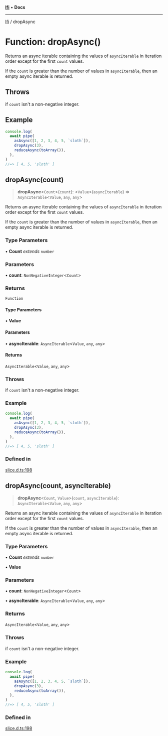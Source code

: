 [**lfi**](../readme.md) • **Docs**

---

[lfi](../globals.md) / dropAsync

# Function: dropAsync()

Returns an async iterable containing the values of `asyncIterable` in iteration
order except for the first `count` values.

If the `count` is greater than the number of values in `asyncIterable`, then an
empty async iterable is returned.

## Throws

if `count` isn't a non-negative integer.

## Example

```js
console.log(
  await pipe(
    asAsync([1, 2, 3, 4, 5, `sloth`]),
    dropAsync(3),
    reduceAsync(toArray()),
  ),
)
//=> [ 4, 5, 'sloth' ]
```

## dropAsync(count)

> **dropAsync**\<`Count`\>(`count`): \<`Value`\>(`asyncIterable`) =>
> `AsyncIterable`\<`Value`, `any`, `any`\>

Returns an async iterable containing the values of `asyncIterable` in iteration
order except for the first `count` values.

If the `count` is greater than the number of values in `asyncIterable`, then an
empty async iterable is returned.

### Type Parameters

• **Count** _extends_ `number`

### Parameters

• **count**: `NonNegativeInteger`\<`Count`\>

### Returns

`Function`

#### Type Parameters

• **Value**

#### Parameters

• **asyncIterable**: `AsyncIterable`\<`Value`, `any`, `any`\>

#### Returns

`AsyncIterable`\<`Value`, `any`, `any`\>

### Throws

if `count` isn't a non-negative integer.

### Example

```js
console.log(
  await pipe(
    asAsync([1, 2, 3, 4, 5, `sloth`]),
    dropAsync(3),
    reduceAsync(toArray()),
  ),
)
//=> [ 4, 5, 'sloth' ]
```

### Defined in

[slice.d.ts:198](https://github.com/TomerAberbach/lfi/blob/85d6360ac7d8f71c70f308d2ace5bc2aa99ab03d/src/operations/slice.d.ts#L198)

## dropAsync(count, asyncIterable)

> **dropAsync**\<`Count`, `Value`\>(`count`, `asyncIterable`):
> `AsyncIterable`\<`Value`, `any`, `any`\>

Returns an async iterable containing the values of `asyncIterable` in iteration
order except for the first `count` values.

If the `count` is greater than the number of values in `asyncIterable`, then an
empty async iterable is returned.

### Type Parameters

• **Count** _extends_ `number`

• **Value**

### Parameters

• **count**: `NonNegativeInteger`\<`Count`\>

• **asyncIterable**: `AsyncIterable`\<`Value`, `any`, `any`\>

### Returns

`AsyncIterable`\<`Value`, `any`, `any`\>

### Throws

if `count` isn't a non-negative integer.

### Example

```js
console.log(
  await pipe(
    asAsync([1, 2, 3, 4, 5, `sloth`]),
    dropAsync(3),
    reduceAsync(toArray()),
  ),
)
//=> [ 4, 5, 'sloth' ]
```

### Defined in

[slice.d.ts:198](https://github.com/TomerAberbach/lfi/blob/85d6360ac7d8f71c70f308d2ace5bc2aa99ab03d/src/operations/slice.d.ts#L198)
